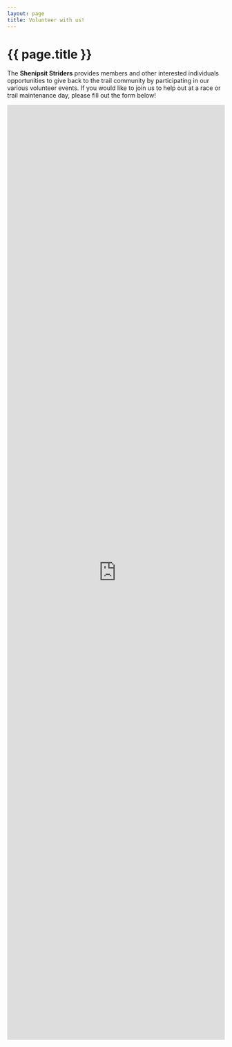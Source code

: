 ```yaml
---
layout: page
title: Volunteer with us!
---
```


# {{ page.title }}

The **Shenipsit Striders** provides members and other interested individuals opportunities to give back to the trail community by participating in our various volunteer events. If you would like to join us to help out at a race or trail maintenance day, please fill out the form below!

<iframe src="https://docs.google.com/forms/d/e/1FAIpQLSfE_gMQfcLX3XpYr1HGvRO6002V0yJ_Pk89P-YF247o7Th2Eg/viewform?embedded=true" width="100%" height="2160" frameborder="0" marginheight="0" marginwidth="0">Loading...</iframe>